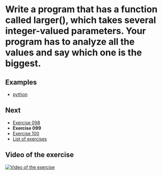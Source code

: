 # Write a program that has a function called larger(), which takes several integer-valued parameters. Your program has to analyze all the values and say which one is the biggest.

## Examples

- [python](python)

## Next

- [Exercise 098](../098)
- **Exercise 099**
- [Exercise 100](../100)
- [List of exercises](../)

## Video of the exercise

[![Video of the exercise](https://img.youtube.com/vi/vp9UX7wr92o/maxresdefault.jpg)](https://youtu.be/vp9UX7wr92o)

